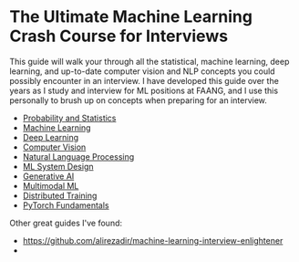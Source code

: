 # The Ultimate Machine Learning Crash Course for Interviews

This guide will walk your through all the statistical, machine learning, deep learning, and up-to-date computer vision and NLP concepts you could possibly encounter in an interview. I have developed this guide over the years as I study and interview for ML positions at FAANG, and I use this personally to brush up on concepts when preparing for an interview.

- [Probability and Statistics](https://github.com/RdoubleA/MLprep/blob/master/statistics.md)
- [Machine Learning](https://github.com/RdoubleA/MLprep/blob/master/machine_learning.md)
- [Deep Learning](https://github.com/RdoubleA/MLprep/blob/master/deep_learning.md)
- [Computer Vision](https://github.com/RdoubleA/MLprep/blob/master/computer_vision.md)
- [Natural Language Processing](https://github.com/RdoubleA/MLprep/blob/master/nlp.md)
- [ML System Design](https://github.com/RdoubleA/MLprep/blob/master/system_design.md)
- [Generative AI](https://github.com/RdoubleA/MLprep/blob/master/generative.md)
- [Multimodal ML](https://github.com/RdoubleA/MLprep/blob/master/multimodal.md)
- [Distributed Training](https://github.com/RdoubleA/MLprep/blob/master/distributed.md)
- [PyTorch Fundamentals](https://github.com/RdoubleA/MLprep/blob/master/pytorch.md)

Other great guides I've found:
- https://github.com/alirezadir/machine-learning-interview-enlightener
- 













